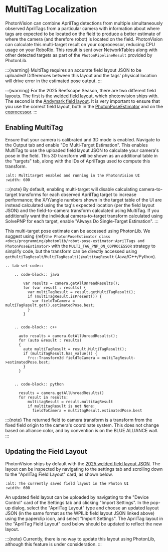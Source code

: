 # MultiTag Localization

PhotonVision can combine AprilTag detections from multiple simultaneously observed AprilTags from a particular camera with information about where tags are expected to be located on the field to produce a better estimate of where the camera (and therefore robot) is located on the field. PhotonVision can calculate this multi-target result on your coprocessor, reducing CPU usage on your RoboRio. This result is sent over NetworkTables along with other detected targets as part of the `PhotonPipelineResult` provided by PhotonLib.

:::{warning}
MultiTag requires an accurate field layout JSON to be uploaded! Differences between this layout and the tags' physical location will drive error in the estimated pose output.
:::

:::{warning}
For the 2025 Reefscape Season, there are two different field layouts. The first is the [welded field layout](https://github.com/wpilibsuite/allwpilib/blob/main/apriltag/src/main/native/resources/edu/wpi/first/apriltag/2025-reefscape-welded.json), which photonvision ships with. The second is the [Andymark field layout](https://github.com/wpilibsuite/allwpilib/blob/main/apriltag/src/main/native/resources/edu/wpi/first/apriltag/2025-reefscape-andymark.json). It is very important to ensure that you use the correct field layout, both in the [PhotonPoseEstimator](https://docs.photonvision.org/en/latest/docs/programming/photonlib/robot-pose-estimator.html#apriltags-and-photonposeestimator) and on the [coprocessor](https://docs.photonvision.org/en/latest/docs/apriltag-pipelines/multitag.html#updating-the-field-layout).
:::

## Enabling MultiTag

Ensure that your camera is calibrated and 3D mode is enabled. Navigate to the Output tab and enable "Do Multi-Target Estimation". This enables MultiTag to use the uploaded field layout JSON to calculate your camera's pose in the field. This 3D transform will be shown as an additional table in the "targets" tab, along with the IDs of AprilTags used to compute this transform.

```{image} images/multitag-ui.png
:alt: Multitarget enabled and running in the PhotonVision UI
:width: 600
```

:::{note}
By default, enabling multi-target will disable calculating camera-to-target transforms for each observed AprilTag target to increase performance; the X/Y/angle numbers shown in the target table of the UI are instead calculated using the tag's expected location (per the field layout JSON) and the field-to-camera transform calculated using MultiTag. If you additionally want the individual camera-to-target transform calculated using SolvePNP for each target, enable "Always Do Single-Target Estimation".
:::

This multi-target pose estimate can be accessed using PhotonLib. We suggest using {ref}`the PhotonPoseEstimator class <docs/programming/photonlib/robot-pose-estimator:AprilTags and PhotonPoseEstimator>` with the `MULTI_TAG_PNP_ON_COPROCESSOR` strategy to simplify code, but the transform can be directly accessed using `getMultiTagResult`/`MultiTagResult()`/`multitagResult` (Java/C++/Python).

```{eval-rst}
.. tab-set-code::

    .. code-block:: java

        var results = camera.getAllUnreadResults();
        for (var result : results) {
          var multiTagResult = result.getMultiTagResult();
          if (multiTagResult.isPresent()) {
            var fieldToCamera = multiTagResult.get().estimatedPose.best;
          }
        }


    .. code-block:: c++

      auto results = camera.GetAllUnreadResults();
      for (auto &result : results)
      {
        auto multiTagResult = result.MultiTagResult();
        if (multiTagResult.has_value()) {
          frc::Transform3d fieldToCamera = multiTagResult->estimatedPose.best;
        }
      }


    .. code-block:: python

      results = camera.getAllUnreadResults()
      for result in results:
          multitagResult = result.multitagResult
          if multitagResult is not None:
            fieldToCamera = multitagResult.estimatedPose.best
```

:::{note}
The returned field to camera transform is a transform from the fixed field origin to the camera's coordinate system. This does not change based on alliance color, and by convention is on the BLUE ALLIANCE wall.
:::

## Updating the Field Layout

PhotonVision ships by default with the [2025 welded field layout JSON](https://github.com/wpilibsuite/allwpilib/blob/main/apriltag/src/main/native/resources/edu/wpi/first/apriltag/2025-reefscape-welded.json). The layout can be inspected by navigating to the settings tab and scrolling down to the "AprilTag Field Layout" card, as shown below.

```{image} images/field-layout.png
:alt: The currently saved field layout in the Photon UI
:width: 600
```

An updated field layout can be uploaded by navigating to the "Device Control" card of the Settings tab and clicking "Import Settings". In the pop-up dialog, select the "AprilTag Layout" type and choose an updated layout JSON (in the same format as the WPILib field layout JSON linked above) using the paperclip icon, and select "Import Settings". The AprilTag layout in the "AprilTag Field Layout" card below should be updated to reflect the new layout.

:::{note}
Currently, there is no way to update this layout using PhotonLib, although this feature is under consideration.
:::
